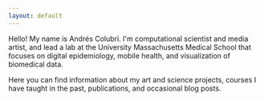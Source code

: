 ```yaml
---
layout: default
---
```


Hello! My name is Andrés Colubri. I'm computational scientist and media artist, and lead a lab at the University Massachusetts Medical School that focuses on digital epidemiology, mobile health, and visualization of biomedical data. 

Here you can find information about my art and science projects, courses I have taught in the past, publications, and occasional blog posts.
